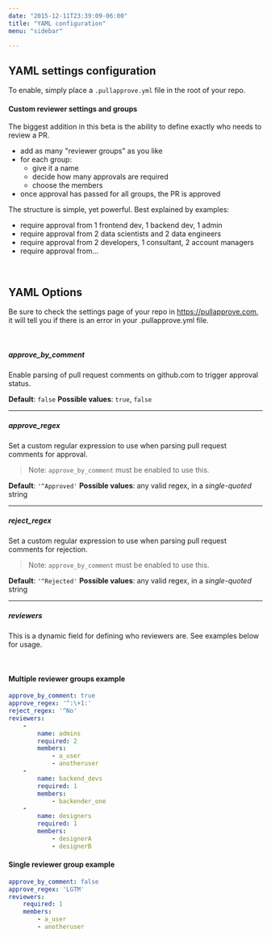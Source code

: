```yaml
---
date: "2015-12-11T23:39:09-06:00"
title: "YAML configuration"
menu: "sidebar"

---
```


## YAML settings configuration
To enable, simply place a `.pullapprove.yml` file in the root of your repo.

#### Custom reviewer settings and groups

The biggest addition in this beta is the ability to define exactly who needs to review a PR.

- add as many "reviewer groups" as you like
- for each group:
    - give it a name
    - decide how many approvals are required
    - choose the members
- once approval has passed for all groups, the PR is approved

The structure is simple, yet powerful. Best explained by examples:

- require approval from 1 frontend dev, 1 backend dev, 1 admin
- require approval from 2 data scientists and 2 data engineers
- require approval from 2 developers, 1 consultant, 2 account managers
- require approval from...

<br>

## YAML Options
Be sure to check the settings page of your repo in https://pullapprove.com, it will tell you if there is an error
in your .pullapprove.yml file.

<br>

##### **approve_by_comment**
Enable parsing of pull request comments on github.com to trigger approval status.

**Default**: `false` **Possible values**: `true`, `false`

---

##### **approve_regex**
Set a custom regular expression to use when parsing pull request comments for approval.

> Note: `approve_by_comment` must be enabled to use this.

**Default**: `'^Approved'` **Possible values**: any valid regex, in a *single-quoted* string

---

##### **reject_regex**
Set a custom regular expression to use when parsing pull request comments for rejection.

> Note: `approve_by_comment` must be enabled to use this.

**Default**: `'^Rejected'` **Possible values**: any valid regex, in a *single-quoted* string

---

##### **reviewers**
This is a dynamic field for defining who reviewers are. See examples below for usage.

<br>

#### Multiple reviewer groups example
```yaml
approve_by_comment: true
approve_regex: '^:\+1:'
reject_regex: '^No'
reviewers:
    -
        name: admins
        required: 2
        members:
            - a_user
            - anotheruser
    -
        name: backend_devs
        required: 1
        members:
            - backender_one
    -
        name: designers
        required: 1
        members:
            - designerA
            - designerB

```

#### Single reviewer group example
```yaml
approve_by_comment: false
approve_regex: 'LGTM'
reviewers:
    required: 1
    members:
        - a_user
        - anotheruser
```
